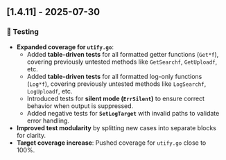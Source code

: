 ## [1.4.11] - 2025-07-30

### 🧪 Testing

- **Expanded coverage for `utify.go`**:
  - Added **table-driven tests** for all formatted getter functions (`Get*f`), covering previously untested methods like `GetSearchf`, `GetUploadf`, etc.
  - Added **table-driven tests** for all formatted log-only functions (`Log*f`), covering previously untested methods like `LogSearchf`, `LogUploadf`, etc.
  - Introduced tests for **silent mode (`ErrSilent`)** to ensure correct behavior when output is suppressed.
  - Added negative tests for **`SetLogTarget`** with invalid paths to validate error handling.
- **Improved test modularity** by splitting new cases into separate blocks for clarity.
- **Target coverage increase**: Pushed coverage for `utify.go` close to 100%.